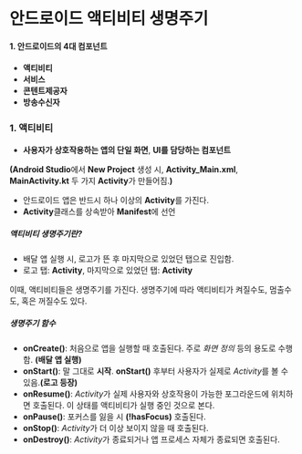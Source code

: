 # 안드로이드 액티비티 생명주기

#### 1. 안드로이드의 4대 컴포넌트
- **액티비티**
- **서비스**
- **콘텐트제공자**
- **방송수신자**

### **1. 액티비티**

- **사용자가 상호작용하는 앱의 단일 화면**,
**UI를 담당하는 컴포넌트**

**(Android Studio**에서 **New Project** 생성 시, **Activity_Main.xml**, **MainActivity.kt** 두 가지  **Activity**가 만들어짐.**)**

- 안드로이드 앱은 반드시 하나 이상의 **Activity**를 가진다.
- **Activity**클래스를 상속받아 **Manifest**에 선언

##### 액티비티 생명주기란?
- 배달 앱 실행 시, 로고가 뜬 후 마지막으로 있었던 탭으로 진입함.
- 로고 탭: **Activity**, 마지막으로 있었던 탭: **Activity**

이때, 액티비티들은 생명주기를 가진다. 생명주기에 따라 액티비티가 켜질수도, 멈출수도, 혹은 꺼질수도 있다.

##### 생명주기 함수
- **onCreate()**: 처음으로 앱을 실행할 때 호출된다. 주로 *화면 정의* 등의 용도로 수행함. **(배달 앱 실행)**
- **onStart()**: 말 그대로 **시작**. **onStart()** 후부터 사용자가 실제로 *Activity*를 볼 수 있음.**(로고 등장)**
- **onResume()**: *Activity*가 실제 사용자와 상호작용이 가능한 포그라운드에 위치하면 호출된다. 이 상태를 액티비티가 실행 중인 것으로 본다.
- **onPause()**: 포커스를 잃을 시 **(!hasFocus)** 호출된다.
- **onStop()**: *Activity*가 더 이상 보이지 않을 때 호출된다. 
- **onDestroy()**: *Activity*가 종료되거나 앱 프로세스 자체가 종료되면 호출된다.
